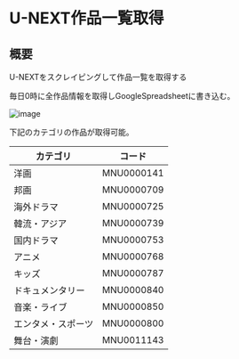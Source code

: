 # U-NEXT作品一覧取得

## 概要

U-NEXTをスクレイピングして作品一覧を取得する

毎日0時に全作品情報を取得しGoogleSpreadsheetに書き込む。

![image](https://github.com/thistle0420/unext-movie-gas/assets/85113388/92609b7f-b8cb-4374-8c77-737bf1a0f9ea)

下記のカテゴリの作品が取得可能。

| カテゴリ | コード |
| ---- | ---- |
| 洋画 | MNU0000141 |
| 邦画 | MNU0000709 |
| 海外ドラマ | MNU0000725 |
| 韓流・アジア | MNU0000739 |
| 国内ドラマ | MNU0000753 |
| アニメ | MNU0000768 |
| キッズ | MNU0000787 |
| ドキュメンタリー | MNU0000840 |
| 音楽・ライブ | MNU0000850 |
| エンタメ・スポーツ | MNU0000800 |
| 舞台・演劇 | MNU0011143 |

